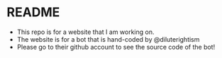 # README
- This repo is for a website that I am working on.
- The website is for a bot that is hand-coded by @diluterightism
- Please go to their github account to see the source code of the bot!